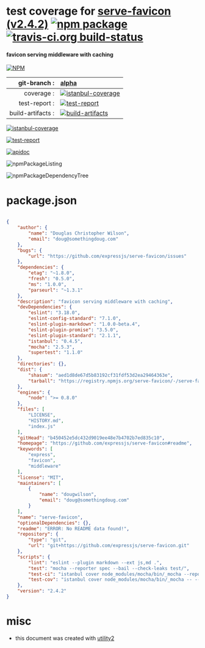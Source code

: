 # test coverage for  [serve-favicon (v2.4.2)](https://github.com/expressjs/serve-favicon#readme)  [![npm package](https://img.shields.io/npm/v/npmtest-serve-favicon.svg?style=flat-square)](https://www.npmjs.org/package/npmtest-serve-favicon) [![travis-ci.org build-status](https://api.travis-ci.org/npmtest/node-npmtest-serve-favicon.svg)](https://travis-ci.org/npmtest/node-npmtest-serve-favicon)
#### favicon serving middleware with caching

[![NPM](https://nodei.co/npm/serve-favicon.png?downloads=true)](https://www.npmjs.com/package/serve-favicon)

| git-branch : | [alpha](https://github.com/npmtest/node-npmtest-serve-favicon/tree/alpha)|
|--:|:--|
| coverage : | [![istanbul-coverage](https://npmtest.github.io/node-npmtest-serve-favicon/build/coverage.badge.svg)](https://npmtest.github.io/node-npmtest-serve-favicon/build/coverage.html/index.html)|
| test-report : | [![test-report](https://npmtest.github.io/node-npmtest-serve-favicon/build/test-report.badge.svg)](https://npmtest.github.io/node-npmtest-serve-favicon/build/test-report.html)|
| build-artifacts : | [![build-artifacts](https://npmtest.github.io/node-npmtest-serve-favicon/glyphicons_144_folder_open.png)](https://github.com/npmtest/node-npmtest-serve-favicon/tree/gh-pages/build)|

[![istanbul-coverage](https://npmtest.github.io/node-npmtest-serve-favicon/build/screenCapture.buildCustomOrg.browser.coverage.html.png)](https://npmtest.github.io/node-npmtest-serve-favicon/build/coverage.html/index.html)

[![test-report](https://npmtest.github.io/node-npmtest-serve-favicon/build/screenCapture.buildCustomOrg.browser.%252Fhome%252Ftravis%252Fbuild%252Fnpmtest%252Fnode-npmtest-serve-favicon%252Ftmp%252Fbuild%252Ftest-report.html.png)](https://npmtest.github.io/node-npmtest-serve-favicon/build/test-report.html)

[![apidoc](https://npmdoc.github.io/node-npmdoc-serve-favicon/build/screenCapture.buildApidoc.browser.%252Fhome%252Ftravis%252Fbuild%252Fnpmdoc%252Fnode-npmdoc-serve-favicon%252Ftmp%252Fbuild%252Fapidoc.html.png)](https://npmdoc.github.io/node-npmdoc-serve-favicon/build/apidoc.html)

![npmPackageListing](https://npmtest.github.io/node-npmtest-serve-favicon/build/screenCapture.npmPackageListing.svg)

![npmPackageDependencyTree](https://npmtest.github.io/node-npmtest-serve-favicon/build/screenCapture.npmPackageDependencyTree.svg)



# package.json

```json

{
    "author": {
        "name": "Douglas Christopher Wilson",
        "email": "doug@somethingdoug.com"
    },
    "bugs": {
        "url": "https://github.com/expressjs/serve-favicon/issues"
    },
    "dependencies": {
        "etag": "~1.8.0",
        "fresh": "0.5.0",
        "ms": "1.0.0",
        "parseurl": "~1.3.1"
    },
    "description": "favicon serving middleware with caching",
    "devDependencies": {
        "eslint": "3.18.0",
        "eslint-config-standard": "7.1.0",
        "eslint-plugin-markdown": "1.0.0-beta.4",
        "eslint-plugin-promise": "3.5.0",
        "eslint-plugin-standard": "2.1.1",
        "istanbul": "0.4.5",
        "mocha": "2.5.3",
        "supertest": "1.1.0"
    },
    "directories": {},
    "dist": {
        "shasum": "aed1d8de67d5b83192cf31fdf53d2ea29464363e",
        "tarball": "https://registry.npmjs.org/serve-favicon/-/serve-favicon-2.4.2.tgz"
    },
    "engines": {
        "node": ">= 0.8.0"
    },
    "files": [
        "LICENSE",
        "HISTORY.md",
        "index.js"
    ],
    "gitHead": "b450452e5dc432d9019ee48e7b4702b7ed835c10",
    "homepage": "https://github.com/expressjs/serve-favicon#readme",
    "keywords": [
        "express",
        "favicon",
        "middleware"
    ],
    "license": "MIT",
    "maintainers": [
        {
            "name": "dougwilson",
            "email": "doug@somethingdoug.com"
        }
    ],
    "name": "serve-favicon",
    "optionalDependencies": {},
    "readme": "ERROR: No README data found!",
    "repository": {
        "type": "git",
        "url": "git+https://github.com/expressjs/serve-favicon.git"
    },
    "scripts": {
        "lint": "eslint --plugin markdown --ext js,md .",
        "test": "mocha --reporter spec --bail --check-leaks test/",
        "test-ci": "istanbul cover node_modules/mocha/bin/_mocha --report lcovonly -- --reporter spec --check-leaks test/",
        "test-cov": "istanbul cover node_modules/mocha/bin/_mocha -- --reporter dot --check-leaks test/"
    },
    "version": "2.4.2"
}
```



# misc
- this document was created with [utility2](https://github.com/kaizhu256/node-utility2)
